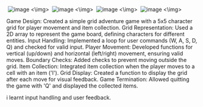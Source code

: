 <img> ![image](https://github.com/user-attachments/assets/f416fdde-f767-40ed-ab89-3c4f23a83bf0) <\img>
<img> ![image](https://github.com/user-attachments/assets/47853977-a36e-415e-b2ea-0e1b761cd649) <\img>
<img> ![image](https://github.com/user-attachments/assets/74f5074e-a293-448a-92e8-2b2c916aedd1) <\img>
<img> ![image](https://github.com/user-attachments/assets/39155b8e-2d3a-4a09-821c-17632c59f7da) <\img>




Game Design: Created a simple grid adventure game with a 5x5 character grid for player movement and item collection.
Grid Representation: Used a 2D array to represent the game board, defining characters for different entities.
Input Handling: Implemented a loop for user commands (W, A, S, D, Q) and checked for valid input.
Player Movement: Developed functions for vertical (up/down) and horizontal (left/right) movement, ensuring valid moves.
Boundary Checks: Added checks to prevent moving outside the grid.
Item Collection: Integrated item collection when the player moves to a cell with an item ('I').
Grid Display: Created a function to display the grid after each move for visual feedback.
Game Termination: Allowed quitting the game with 'Q' and displayed the collected items.


i learnt input handling and user feedback.
